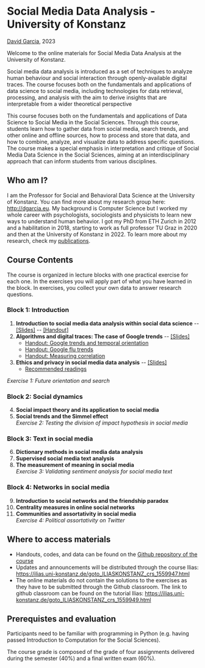 # Social Media Data Analysis - University of Konstanz

[David Garcia](http://dgarcia.eu), 2023

Welcome to the online materials for Social Media Data Analysis at the University of Konstanz.

Social media data analysis is introduced as a set of techniques to analyze human behaviour and social interaction through openly-available digital traces. The course focuses both on the fundamentals and applications of data science to social media, including technologies for data retrieval, processing, and analysis with the aim to derive insights that are interpretable from a wider theoretical perspective

This course focuses both on the fundamentals and applications of Data Science to Social Media in the Social Sciences. Through this course, students learn how to gather data from social media, search trends, and other online and offline sources, how to process and store that data, and how to combine, analyze, and visualize data to address specific questions. The course makes a special emphasis in interpretation and critique of Social Media Data Science in the Social Sciences, aiming at an interdisciplinary approach that can inform students from various disciplines.

## Who am I?

I am the Professor for Social and Behavioral Data Science at the University of Konstanz. You can find more about my research group here: http://dgarcia.eu. My background is Computer Science but I worked my whole career with psychologists, sociologists and physicists to learn new ways to understand human behavior. I got my PhD from ETH Zurich in 2012 and a habilitation in 2018, starting to work as full professor TU Graz in 2020 and then at the University of Konstanz in 2022. To learn more about my research, check my [publications](https://dgarcia.eu/full-publication-list/).

## Course Contents

The course is organized in lecture blocks with one practical exercise for each one. In the exercises you will apply part of what you have learned in the block. In exercises, you collect your own data to answer research questions. 

### Block 1: Introduction
1. **Introduction to social media data analysis within social data science** -- [[Slides]](https://dgarcia-eu.github.io/SocialMediaDataAnalysis/01_Introduction/Slides/Slides.html) -- [[Handout]](https://dgarcia-eu.github.io/SocialMediaDataAnalysis/01_Introduction/SocialDataScience/SocialDataScience.html)
2. **Algorithms and digital traces: The case of Google trends** -- [[Slides]](https://dgarcia-eu.github.io/SocialMediaDataAnalysis/02_SearchData/Slides/Slides.html)
    - [Handout: Google trends and temporal orientation](https://dgarcia-eu.github.io/SocialMediaDataAnalysis/02_SearchData/TemporalOrientation/TemporalOrientationGtrends.html)
    - [Handout: Google flu trends](https://dgarcia-eu.github.io/SocialMediaDataAnalysis/02_SearchData/GoogleFluTrends/GoogleFluTrends.html)
    - [Handout: Measuring correlation](https://dgarcia-eu.github.io/SocialMediaDataAnalysis/02_SearchData/Correlation/MeasuringCorrelation.html)
3. **Ethics and privacy in social media data analysis** -- [[Slides]](https://dgarcia-eu.github.io/SocialMediaDataAnalysis/03_EthicsAndPrivacy/Slides/Slides.html)  
    - [Recommended readings](https://dgarcia-eu.github.io/SocialMediaDataAnalysis/03_EthicsAndPrivacy/Readings.html)  

*Exercise 1: Future orientation and search*

### Block 2: Social dynamics  
4. **Social impact theory and its application to social media**  
5. **Social trends and the Simmel effect**  
*Exercise 2: Testing the division of impact hypothesis in social media*

### Block 3: Text in social media  
6. **Dictionary methods in social media data analysis**  
7. **Supervised social media text analysis**  
8. **The measurement of meaning in social media**  
*Exercise 3: Validating sentiment analysis for social media text*

### Block 4: Networks in social media  
9. **Introduction to social networks and the friendship paradox**  
10. **Centrality measures in online social networks**  
11. **Communities and assortativity in social media**  
*Exercise 4: Political assortativity on Twitter*


## Where to access materials

- Handouts, codes, and data can be found on the [Github repository of the course](https://github.com/dgarcia-eu/SocialMediaDataAnalysis)
- Updates and announcements will be distributed through the course Ilias: https://ilias.uni-konstanz.de/goto_ILIASKONSTANZ_crs_1559947.html
- The online materials do not contain the solutions to the exercises as they have to be submitted through the Github classroom. The link to github classroom can be found on the tutorial Ilias: https://ilias.uni-konstanz.de/goto_ILIASKONSTANZ_crs_1559949.html

## Prerequistes and evaluation

Participants need to be familiar with programming in Python (e.g. having passed Introduction to Computation for the Social Sciences). 

The course grade is composed of the grade of four assignments delivered during the semester (40%) and a final written exam (60%).
